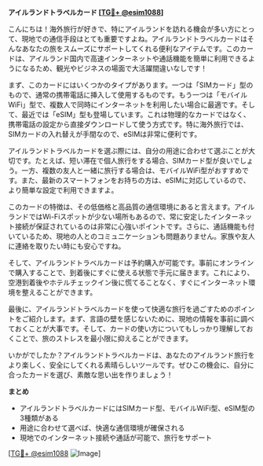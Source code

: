 **アイルランドトラベルカード [[TG💪+ @esim1088](https://t.me/s/esim1088)]**

こんにちは！海外旅行が好きで、特にアイルランドを訪れる機会が多い方にとって、現地での通信手段はとても重要ですよね。アイルランドトラベルカードはそんなあなたの旅をスムーズにサポートしてくれる便利なアイテムです。このカードは、アイルランド国内で高速インターネットや通話機能を簡単に利用できるようになるため、観光やビジネスの場面で大活躍間違いなしです！

まず、このカードにはいくつかのタイプがあります。一つは「SIMカード」型のもので、通常の携帯電話に挿入して使用するものです。もう一つは「モバイルWiFi」型で、複数人で同時にインターネットを利用したい場合に最適です。そして、最近では「eSIM」型も登場しています。これは物理的なカードではなく、携帯電話の設定から直接ダウンロードして使う方式です。特に海外旅行では、SIMカードの入れ替えが手間なので、eSIMは非常に便利です。

アイルランドトラベルカードを選ぶ際には、自分の用途に合わせて選ぶことが大切です。たとえば、短い滞在で個人旅行をする場合、SIMカード型が良いでしょう。一方、複数の友人と一緒に旅行する場合は、モバイルWiFi型がおすすめです。また、最新のスマートフォンをお持ちの方は、eSIMに対応しているので、より簡単な設定で利用できますよ。

このカードの特徴は、その低価格と高品質の通信環境にあると言えます。アイルランドではWi-Fiスポットが少ない場所もあるので、常に安定したインターネット接続が保証されているのは非常に心強いポイントです。さらに、通話機能も付いているため、現地の人とのコミュニケーションも問題ありません。家族や友人に連絡を取りたい時にも安心ですね。

そして、アイルランドトラベルカードは予約購入が可能です。事前にオンラインで購入することで、到着後にすぐに使える状態で手元に届きます。これにより、空港到着後やホテルチェックイン後に慌てることなく、すぐにインターネット環境を整えることができます。

最後に、アイルランドトラベルカードを使って快適な旅行を過ごすためのポイントをご紹介します。まず、言語の壁を感じないために、現地の情報を事前に調べておくことが大事です。そして、カードの使い方についてもしっかり理解しておくことで、旅のストレスを最小限に抑えることができます。

いかがでしたか？アイルランドトラベルカードは、あなたのアイルランド旅行をより楽しく、安全にしてくれる素晴らしいツールです。ぜひこの機会に、自分に合ったカードを選び、素敵な思い出を作りましょう！

**まとめ**
- アイルランドトラベルカードにはSIMカード型、モバイルWiFi型、eSIM型の3種類がある
- 用途に合わせて選べば、快適な通信環境が確保される
- 現地でのインターネット接続や通話が可能で、旅行をサポート

[[TG💪+ @esim1088](https://t.me/s/esim1088) ![Image](https://i.postimg.cc/Y0z9fWf4/image.png)]